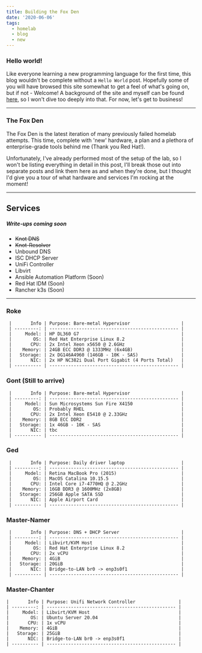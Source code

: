```yaml
---
title: Building the Fox Den
date: '2020-06-06'
tags:
  - homelab
  - blog
  - new
---
```


### Hello world!

Like everyone learning a new programming language for the first time, this blog wouldn't be complete without a `Hello World` post. Hopefully some of you will have browsed this site somewhat to get a feel of what's going on, but if not - Welcome! A background of the site and myself can be found [here](/pages/about-me), so I won't dive too deeply into that. For now, let's get to business!

---

### The Fox Den

The Fox Den is the latest iteration of many previously failed homelab attempts. This time, complete with 'new' hardware, a plan and a plethora of enterprise-grade tools behind me (Thank you Red Hat!).

Unfortunately, I've already performed most of the setup of the lab, so I won't be listing everything in detail in this post, I'll break those out into separate posts and link them here as and when they're done, but I thought I'd give you a tour of what hardware and services I'm rocking at the moment!

---

## Services
##### Write-ups coming soon
- ~~Knot DNS~~
- ~~Knot-Resolver~~
- Unbound DNS
- ISC DHCP Server
- UniFi Controller
- Libvirt
- Ansible Automation Platform (Soon)
- Red Hat IDM (Soon)
- Rancher k3s (Soon)

---


### Roke

```
 |       Info | Purpose: Bare-metal Hypervisor                   |
 | ---------: | ------------------------------------------------ |
 |     Model: | HP DL360 G7                                      |
 |        OS: | Red Hat Enterprise Linux 8.2                     |
 |       CPU: | 2x Intel Xeon x5650 @ 2.6GHz                     |
 |    Memory: | 24GB ECC DDR3 @ 1333MHz (6x4GB)                  |
 |   Storage: | 2x DG146A4960 (146GB - 10K - SAS)                |
 |       NIC: | 2x HP NC382i Dual Port Gigabit (4 Ports Total)   |
 | ---------- | ------------------------------------------------ |
```

### Gont (Still to arrive)
```
 |       Info | Purpose: Bare-metal Hypervisor                   |
 | ---------: | ------------------------------------------------ |
 |     Model: | Sun Microsystems Sun Fire X4150                  |
 |        OS: | Probably RHEL                                    |
 |       CPU: | 2x Intel Xeon E5410 @ 2.33GHz                    |
 |    Memory: | 8GB ECC DDR2                                     |
 |   Storage: | 1x 46GB - 10K - SAS                              |
 |       NIC: | tbc                                              |
 | ---------- | ------------------------------------------------ |
```

### Ged

```
 |       Info | Purpose: Daily driver laptop                     |
 | ---------: | ------------------------------------------------ |
 |     Model: | Retina MacBook Pro (2015)                        |
 |        OS: | MacOS Catalina 10.15.5                           |
 |       CPU: | Intel Core i7-4770HQ @ 2.2GHz                    |
 |    Memory: | 16GB DDR3 @ 1600MHz (2x8GB)                      |
 |   Storage: | 256GB Apple SATA SSD                             |
 |       NIC: | Apple Airport Card                               |
 | ---------- | ------------------------------------------------ |
```

### Master-Namer
```
 |       Info | Purpose: DNS + DHCP Server                       |
 | ---------: | ------------------------------------------------ |
 |     Model: | Libvirt/KVM Host                                 |
 |        OS: | Red Hat Enterprise Linux 8.2                     |
 |       CPU: | 2x vCPU                                          |
 |    Memory: | 4GiB                                             |
 |   Storage: | 20GiB                                            |
 |       NIC: | Bridge-to-LAN br0 -> enp3s0f1                    |
 | ---------- | ------------------------------------------------ |
```

### Master-Chanter
```
|       Info | Purpose: Unifi Network Controller                |
| ---------: | ------------------------------------------------ |
|     Model: | Libvirt/KVM Host                                 |
|        OS: | Ubuntu Server 20.04                              |
|       CPU: | 1x vCPU                                          |
|    Memory: | 4GiB                                             |
|   Storage: | 25GiB                                            |
|       NIC: | Bridge-to-LAN br0 -> enp3s0f1                    |
| ---------- | ------------------------------------------------ |
```